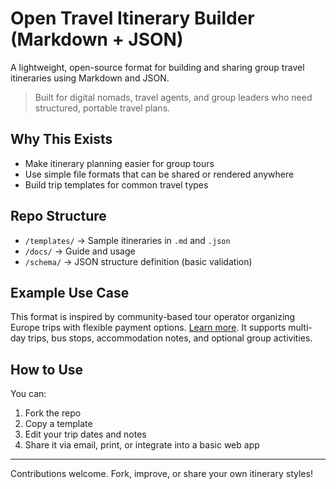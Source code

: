 # Open Travel Itinerary Builder (Markdown + JSON)

A lightweight, open-source format for building and sharing group travel itineraries using Markdown and JSON.

> Built for digital nomads, travel agents, and group leaders who need structured, portable travel plans.

## Why This Exists

- Make itinerary planning easier for group tours
- Use simple file formats that can be shared or rendered anywhere
- Build trip templates for common travel types

## Repo Structure

- `/templates/` → Sample itineraries in `.md` and `.json`
- `/docs/` → Guide and usage
- `/schema/` → JSON structure definition (basic validation)

## Example Use Case

This format is inspired by community-based tour operator organizing Europe trips with flexible payment options. [Learn more](https://reliabletours.systeme.io). It supports multi-day trips, bus stops, accommodation notes, and optional group activities.

## How to Use

You can:
1. Fork the repo
2. Copy a template
3. Edit your trip dates and notes
4. Share it via email, print, or integrate into a basic web app

---

Contributions welcome. Fork, improve, or share your own itinerary styles!
